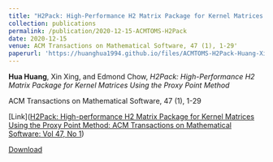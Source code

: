 ```yaml
---
title: "H2Pack: High-Performance H2 Matrix Package for Kernel Matrices Using the Proxy Point Method"
collection: publications
permalink: /publication/2020-12-15-ACMTOMS-H2Pack
date: 2020-12-15
venue: ACM Transactions on Mathematical Software, 47 (1), 1-29'
paperurl: 'https://huanghua1994.github.io/files/ACMTOMS-H2Pack-Huang-Xing-Chow.pdf'
---
```

**Hua Huang**, Xin Xing, and Edmond Chow, *H2Pack: High-Performance H2 Matrix Package for Kernel Matrices Using the Proxy Point Method*

ACM Transactions on Mathematical Software, 47 (1), 1-29

[Link]([H2Pack: High-performance H2 Matrix Package for Kernel Matrices Using the Proxy Point Method: ACM Transactions on Mathematical Software: Vol 47, No 1](https://dl.acm.org/doi/abs/10.1145/3412850))

[Download](https://huanghua1994.github.io/files/ACMTOMS-H2Pack-Huang-Xing-Chow.pdf)



